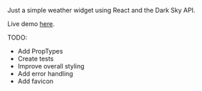 Just a simple weather widget using React and the Dark Sky API.

Live demo [here](https://mtlweather.netlify.com/).

TODO:
- Add PropTypes
- Create tests
- Improve overall styling
- Add error handling
- Add favicon
